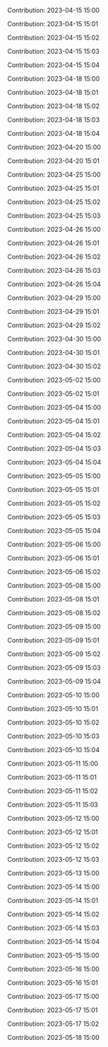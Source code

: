 Contribution: 2023-04-15 15:00

Contribution: 2023-04-15 15:01

Contribution: 2023-04-15 15:02

Contribution: 2023-04-15 15:03

Contribution: 2023-04-15 15:04

Contribution: 2023-04-18 15:00

Contribution: 2023-04-18 15:01

Contribution: 2023-04-18 15:02

Contribution: 2023-04-18 15:03

Contribution: 2023-04-18 15:04

Contribution: 2023-04-20 15:00

Contribution: 2023-04-20 15:01

Contribution: 2023-04-25 15:00

Contribution: 2023-04-25 15:01

Contribution: 2023-04-25 15:02

Contribution: 2023-04-25 15:03

Contribution: 2023-04-26 15:00

Contribution: 2023-04-26 15:01

Contribution: 2023-04-26 15:02

Contribution: 2023-04-26 15:03

Contribution: 2023-04-26 15:04

Contribution: 2023-04-29 15:00

Contribution: 2023-04-29 15:01

Contribution: 2023-04-29 15:02

Contribution: 2023-04-30 15:00

Contribution: 2023-04-30 15:01

Contribution: 2023-04-30 15:02

Contribution: 2023-05-02 15:00

Contribution: 2023-05-02 15:01

Contribution: 2023-05-04 15:00

Contribution: 2023-05-04 15:01

Contribution: 2023-05-04 15:02

Contribution: 2023-05-04 15:03

Contribution: 2023-05-04 15:04

Contribution: 2023-05-05 15:00

Contribution: 2023-05-05 15:01

Contribution: 2023-05-05 15:02

Contribution: 2023-05-05 15:03

Contribution: 2023-05-05 15:04

Contribution: 2023-05-06 15:00

Contribution: 2023-05-06 15:01

Contribution: 2023-05-06 15:02

Contribution: 2023-05-08 15:00

Contribution: 2023-05-08 15:01

Contribution: 2023-05-08 15:02

Contribution: 2023-05-09 15:00

Contribution: 2023-05-09 15:01

Contribution: 2023-05-09 15:02

Contribution: 2023-05-09 15:03

Contribution: 2023-05-09 15:04

Contribution: 2023-05-10 15:00

Contribution: 2023-05-10 15:01

Contribution: 2023-05-10 15:02

Contribution: 2023-05-10 15:03

Contribution: 2023-05-10 15:04

Contribution: 2023-05-11 15:00

Contribution: 2023-05-11 15:01

Contribution: 2023-05-11 15:02

Contribution: 2023-05-11 15:03

Contribution: 2023-05-12 15:00

Contribution: 2023-05-12 15:01

Contribution: 2023-05-12 15:02

Contribution: 2023-05-12 15:03

Contribution: 2023-05-13 15:00

Contribution: 2023-05-14 15:00

Contribution: 2023-05-14 15:01

Contribution: 2023-05-14 15:02

Contribution: 2023-05-14 15:03

Contribution: 2023-05-14 15:04

Contribution: 2023-05-15 15:00

Contribution: 2023-05-16 15:00

Contribution: 2023-05-16 15:01

Contribution: 2023-05-17 15:00

Contribution: 2023-05-17 15:01

Contribution: 2023-05-17 15:02

Contribution: 2023-05-18 15:00


